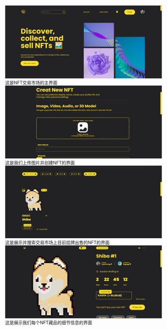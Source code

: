 ![Home](img/Home.jpg)
这是NFT交易市场的主界面
![Upload](img/Upload.png)
这是我们上传图片并创建NFT的界面
![Search](img/Search.png)
这是展示并搜索交易市场上目前挂牌出售的NFT的界面
![Detail](img/Detail.png)
这是展示我们每个NFT藏品的细节信息的界面
